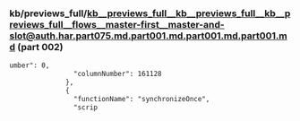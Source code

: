 ### kb/previews_full/kb__previews_full__kb__previews_full__kb__previews_full__flows__master-first__master-and-slot@auth.har.part075.md.part001.md.part001.md.part001.md (part 002)

```md
umber": 0,
                "columnNumber": 161128
              },
              {
                "functionName": "synchronizeOnce",
                "scrip
```

```
